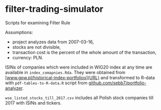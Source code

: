 # filter-trading-simulator
Scripts for examining Filter Rule

Assumptions:
  * project analyzes data from 2007-03-16,
  * stocks are not divisible,
  * transaction cost is the percent of the whole amount of the transaction,
  * currency: PLN.

ISINs of companies which were included in WIG20 index at any time are available in `index_comapnies.Rda`. They were obtained from [www.gpw.pl/historical-index-portfolios](URL) and transformed to R-data with `pdf-tables-to-R-data.R` script from [github.com/sebb7/portfolio-analyzer](URL).

`wse_listed_stocks_till_2017.csv` includes all Polish stock companies till 2017 with ISINs and tickers.
